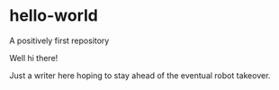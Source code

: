# hello-world
A positively first repository

Well hi there!

Just a writer here hoping to stay ahead of the eventual robot takeover. 

